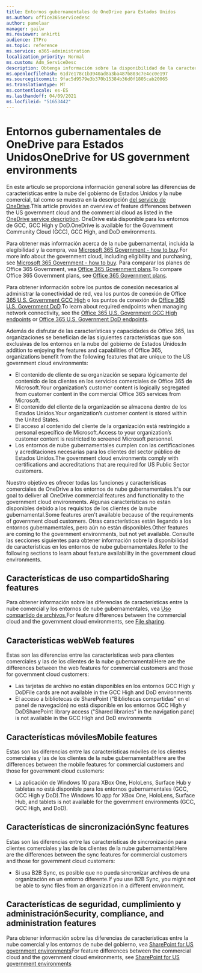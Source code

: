 ```yaml
---
title: Entornos gubernamentales de OneDrive para Estados Unidos
ms.author: office365servicedesc
author: pamelaar
manager: gailw
ms.reviewer: ankirti
audience: ITPro
ms.topic: reference
ms.service: o365-administration
localization_priority: Normal
ms.custom: Adm_ServiceDesc
description: Obtenga información sobre la disponibilidad de la característica de OneDrive para los clientes en la nube del gobierno de Estados Unidos.
ms.openlocfilehash: 61d7e178c1b3940ad8a3ba487b803c7e4cc0e197
ms.sourcegitcommit: 9fac5d9579e3b370b15384b36d0f1805cab20065
ms.translationtype: MT
ms.contentlocale: es-ES
ms.lasthandoff: 04/09/2021
ms.locfileid: "51653442"
---
```

# <a name="onedrive-for-us-government-environments"></a><span data-ttu-id="bf344-103">Entornos gubernamentales de OneDrive para Estados Unidos</span><span class="sxs-lookup"><span data-stu-id="bf344-103">OneDrive for US government environments</span></span>

<span data-ttu-id="bf344-104">En este artículo se proporciona información general sobre las diferencias de características entre la nube del gobierno de Estados Unidos y la nube comercial, tal como se muestra en la descripción [del servicio de OneDrive](../../onedrive-for-business-service-description.md).</span><span class="sxs-lookup"><span data-stu-id="bf344-104">This article provides an overview of feature differences between the US government cloud and the commercial cloud as listed in the [OneDrive service description](../../onedrive-for-business-service-description.md).</span></span> <span data-ttu-id="bf344-105">OneDrive está disponible para los entornos de GCC, GCC High y DoD.</span><span class="sxs-lookup"><span data-stu-id="bf344-105">OneDrive is available for the Government Community Cloud (GCC), GCC High, and DoD environments.</span></span> 

<span data-ttu-id="bf344-106">Para obtener más información acerca de la nube gubernamental, incluida la elegibilidad y la compra, vea [Microsoft 365 Government - how to buy](./microsoft-365-government-how-to-buy.md).</span><span class="sxs-lookup"><span data-stu-id="bf344-106">For more info about the government cloud, including eligibility and purchasing, see [Microsoft 365 Government - how to buy](./microsoft-365-government-how-to-buy.md).</span></span> <span data-ttu-id="bf344-107">Para comparar los planes de Office 365 Government, vea [Office 365 Government plans](https://www.microsoft.com/microsoft-365/government/compare-office-365-government-plans?rtc=1#EligibilityRequirements).</span><span class="sxs-lookup"><span data-stu-id="bf344-107">To compare Office 365 Government plans, see [Office 365 Government plans](https://www.microsoft.com/microsoft-365/government/compare-office-365-government-plans?rtc=1#EligibilityRequirements).</span></span>

<span data-ttu-id="bf344-108">Para obtener información sobre los puntos de conexión necesarios al administrar la conectividad de red, vea los puntos de conexión de Office [365 U.S. Government GCC High](/office365/enterprise/office-365-u-s-government-gcc-high-endpoints#sharepoint-online-and-onedrive-for-business) o los puntos de conexión de [Office 365 U.S. Government DoD](/office365/enterprise/office-365-u-s-government-dod-endpoints#sharepoint-online-and-onedrive-for-business).</span><span class="sxs-lookup"><span data-stu-id="bf344-108">To learn about required endpoints when managing network connectivity, see the [Office 365 U.S. Government GCC High endpoints](/office365/enterprise/office-365-u-s-government-gcc-high-endpoints#sharepoint-online-and-onedrive-for-business) or [Office 365 U.S. Government DoD endpoints](/office365/enterprise/office-365-u-s-government-dod-endpoints#sharepoint-online-and-onedrive-for-business).</span></span>

<span data-ttu-id="bf344-109">Además de disfrutar de las características y capacidades de Office 365, las organizaciones se benefician de las siguientes características que son exclusivas de los entornos en la nube del gobierno de Estados Unidos:</span><span class="sxs-lookup"><span data-stu-id="bf344-109">In addition to enjoying the features and capabilities of Office 365, organizations benefit from the following features that are unique to the US government cloud environments:</span></span>

-   <span data-ttu-id="bf344-110">El contenido de cliente de su organización se separa lógicamente del contenido de los clientes en los servicios comerciales de Office 365 de Microsoft.</span><span class="sxs-lookup"><span data-stu-id="bf344-110">Your organization’s customer content is logically segregated from customer content in the commercial Office 365 services from Microsoft.</span></span>
-   <span data-ttu-id="bf344-111">El contenido del cliente de la organización se almacena dentro de los Estados Unidos.</span><span class="sxs-lookup"><span data-stu-id="bf344-111">Your organization’s customer content is stored within the United States.</span></span>
-   <span data-ttu-id="bf344-112">El acceso al contenido del cliente de la organización está restringido a personal específico de Microsoft.</span><span class="sxs-lookup"><span data-stu-id="bf344-112">Access to your organization’s customer content is restricted to screened Microsoft personnel.</span></span>
-   <span data-ttu-id="bf344-113">Los entornos de nube gubernamentales cumplen con las certificaciones y acreditaciones necesarias para los clientes del sector público de Estados Unidos.</span><span class="sxs-lookup"><span data-stu-id="bf344-113">The government cloud environments comply with certifications and accreditations that are required for US Public Sector customers.</span></span>

<span data-ttu-id="bf344-114">Nuestro objetivo es ofrecer todas las funciones y características comerciales de OneDrive a los entornos de nube gubernamentales.</span><span class="sxs-lookup"><span data-stu-id="bf344-114">It's our goal to deliver all OneDrive commercial features and functionality to the government cloud environments.</span></span> <span data-ttu-id="bf344-115">Algunas características no están disponibles debido a los requisitos de los clientes de la nube gubernamental.</span><span class="sxs-lookup"><span data-stu-id="bf344-115">Some features aren't available because of the requirements of government cloud customers.</span></span> <span data-ttu-id="bf344-116">Otras características están llegando a los entornos gubernamentales, pero aún no están disponibles.</span><span class="sxs-lookup"><span data-stu-id="bf344-116">Other features are coming to the government environments, but not yet available.</span></span> <span data-ttu-id="bf344-117">Consulte las secciones siguientes para obtener información sobre la disponibilidad de características en los entornos de nube gubernamentales.</span><span class="sxs-lookup"><span data-stu-id="bf344-117">Refer to the following sections to learn about feature availability in the government cloud environments.</span></span>

## <a name="sharing-features"></a><span data-ttu-id="bf344-118">Características de uso compartido</span><span class="sxs-lookup"><span data-stu-id="bf344-118">Sharing features</span></span>

<span data-ttu-id="bf344-119">Para obtener información sobre las diferencias de características entre la nube comercial y los entornos de nube gubernamentales, vea [Uso compartido de archivos.](./gcc-high-and-dod.md#file-sharing)</span><span class="sxs-lookup"><span data-stu-id="bf344-119">For feature differences between the commercial cloud and the government cloud environments, see [File sharing](./gcc-high-and-dod.md#file-sharing).</span></span>

## <a name="web-features"></a><span data-ttu-id="bf344-120">Características web</span><span class="sxs-lookup"><span data-stu-id="bf344-120">Web features</span></span>

<span data-ttu-id="bf344-121">Estas son las diferencias entre las características web para clientes comerciales y las de los clientes de la nube gubernamental:</span><span class="sxs-lookup"><span data-stu-id="bf344-121">Here are the differences between the web features for commercial customers and those for government cloud customers:</span></span>

- <span data-ttu-id="bf344-122">Las tarjetas de archivo no están disponibles en los entornos GCC High y DoD</span><span class="sxs-lookup"><span data-stu-id="bf344-122">File cards are not available in the GCC High and DoD environments</span></span>
- <span data-ttu-id="bf344-123">El acceso a bibliotecas de SharePoint ("Bibliotecas compartidas" en el panel de navegación) no está disponible en los entornos GCC High y DoD</span><span class="sxs-lookup"><span data-stu-id="bf344-123">SharePoint library access ("Shared libraries" in the navigation pane) is not available in the GCC High and DoD environments</span></span>

## <a name="mobile-features"></a><span data-ttu-id="bf344-124">Características móviles</span><span class="sxs-lookup"><span data-stu-id="bf344-124">Mobile features</span></span>

<span data-ttu-id="bf344-125">Estas son las diferencias entre las características móviles de los clientes comerciales y las de los clientes de la nube gubernamental:</span><span class="sxs-lookup"><span data-stu-id="bf344-125">Here are the differences between the mobile features for commercial customers and those for government cloud customers:</span></span>

- <span data-ttu-id="bf344-126">La aplicación de Windows 10 para XBox One, HoloLens, Surface Hub y tabletas no está disponible para los entornos gubernamentales (GCC, GCC High y DoD).</span><span class="sxs-lookup"><span data-stu-id="bf344-126">The Windows 10 app for XBox One, HoloLens, Surface Hub, and tablets is not available for the government environments (GCC, GCC High, and DoD).</span></span>

## <a name="sync-features"></a><span data-ttu-id="bf344-127">Características de sincronización</span><span class="sxs-lookup"><span data-stu-id="bf344-127">Sync features</span></span>

<span data-ttu-id="bf344-128">Estas son las diferencias entre las características de sincronización para clientes comerciales y las de los clientes de la nube gubernamental:</span><span class="sxs-lookup"><span data-stu-id="bf344-128">Here are the differences between the sync features for commercial customers and those for government cloud customers:</span></span>

- <span data-ttu-id="bf344-129">Si usa B2B Sync, es posible que no pueda sincronizar archivos de una organización en un entorno diferente.</span><span class="sxs-lookup"><span data-stu-id="bf344-129">If you use B2B Sync, you might not be able to sync files from an organization in a different environment.</span></span>

## <a name="security-compliance-and-administration-features"></a><span data-ttu-id="bf344-130">Características de seguridad, cumplimiento y administración</span><span class="sxs-lookup"><span data-stu-id="bf344-130">Security, compliance, and administration features</span></span>

<span data-ttu-id="bf344-131">Para obtener información sobre las diferencias de características entre la nube comercial y los entornos de nube del gobierno, vea [SharePoint for US government environments](sharepoint.md)</span><span class="sxs-lookup"><span data-stu-id="bf344-131">For feature differences between the commercial cloud and the government cloud environments, see [SharePoint for US government environments](sharepoint.md)</span></span>